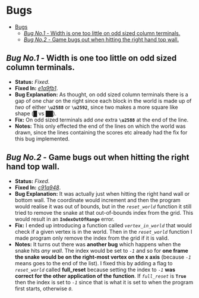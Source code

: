 # Bugs

- [Bugs](#bugs)
  - [*Bug No.1* - Width is one too little on odd sized column terminals.](#bug-no1---width-is-one-too-little-on-odd-sized-column-terminals)
  - [*Bug No.2* - Game bugs out when hitting the right hand top wall.](#bug-no2---game-bugs-out-when-hitting-the-right-hand-top-wall)

## *Bug No.1* - Width is one too little on odd sized column terminals.

* **Status:** *Fixed*.
* **Fixed In:** *[e1a9fb1](https://github.com/skifli/snek/commit/e1a9fb1f93ef2cd946c9ba507b204f1b7f146c3a)*.
* **Bug Explanation:** As thought, on odd sized column terminals there is a gap of one char on the right since each block in the world is made up of *two* of either **`\u2588`** or **`\u2592`**, since two makes a more square like shape (*█* vs *██*).
* **Fix:** On odd sized terminals add *one* extra **`\u2588`** at the end of the line.
* **Notes:** This only effected the end of the lines on which the world was drawn, since the lines containing the scores etc already had the fix for this bug implemented.

## *Bug No.2* - Game bugs out when hitting the right hand top wall.

* **Status:** *Fixed*.
* **Fixed In:** *[c91a948](https://github.com/skifli/snek/commit/c91a948691b26a7b523e59e09240d4f3c104693f)*.
* **Bug Explanation:** It was actually just when hitting the right hand wall or bottom wall. The coordinate would increment and then the program would realise it was out of bounds, but in the *`reset_world`* function it still tried to remove the snake at that out-of-bounds index from the grid. This would result in an **`IndexOutOfRange`** error.
* **Fix:** I ended up introducing a function called *`vertex_in_world`* that would check if a given vertex is in the world. Then in the *`reset_world`* function I made program only remove the index from the grid if it is valid.
* **Notes:** It turns out there was **another bug** which happens when the snake hits *any wall*. The index would be set to *`-1`* and so for **one frame the snake would be on the right-most vertex on the x axis** (because *`-1`* means goes to the end of the list). I fixed this by adding a flag to *`reset_world`* called **full_reset** because setting the index to *`-1`* **was correct for the other application of the function**. If *`full_reset`* is **`True`** then the index is set to *`-1`* since that is what it is set to when the program first starts, otherwise *`0`*.